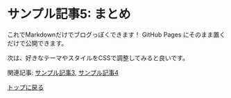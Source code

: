 # サンプル記事5: まとめ

これでMarkdownだけでブログっぽくできます！
GitHub Pages にそのまま置くだけで公開できます。

次は、好きなテーマやスタイルをCSSで調整してみると良いです。

関連記事: [サンプル記事3](post3.md), [サンプル記事4](post4.md)

[トップに戻る](index.md)

